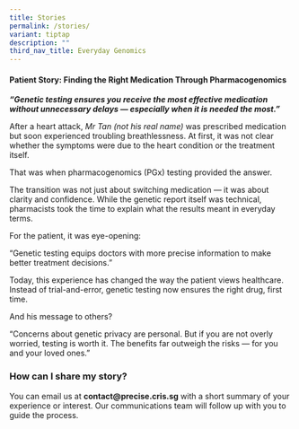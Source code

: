 ```yaml
---
title: Stories
permalink: /stories/
variant: tiptap
description: ""
third_nav_title: Everyday Genomics
---
```

<h4><strong>Patient Story: Finding the Right Medication Through Pharmacogenomics</strong></h4>
<p><strong><em>“Genetic testing ensures you receive the most effective medication without unnecessary delays — especially when it is needed the most.”</em></strong>
</p>
<p>After a heart attack, <em>Mr Tan (not his real name)</em> was prescribed
medication but soon experienced troubling breathlessness. At first, it
was not clear whether the symptoms were due to the heart condition or the
treatment itself.</p>
<p>That was when pharmacogenomics (PGx) testing provided the answer.</p>
<p></p>
<p>The transition was not just about switching medication — it was about
clarity and confidence. While the genetic report itself was technical,
pharmacists took the time to explain what the results meant in everyday
terms.</p>
<p>For the patient, it was eye-opening:</p>
<p>“Genetic testing equips doctors with more precise information to make
better treatment decisions.”</p>
<p>Today, this experience has changed the way the patient views healthcare.
Instead of trial-and-error, genetic testing now ensures the right drug,
first time.</p>
<p>And his message to others?</p>
<p>“Concerns about genetic privacy are personal. But if you are not overly
worried, testing is worth it. The benefits far outweigh the risks — for
you and your loved ones.”</p>
<p></p>
<h3><strong>How can I share my story?</strong></h3>
<p>You can email us at <strong><a rel="noopener noreferrer nofollow" target="_blank">contact@precise.cris.sg</a></strong> with
a short summary of your experience or interest. Our communications team
will follow up with you to guide the process.</p>